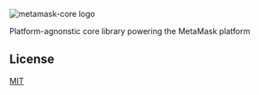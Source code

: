 ![metamask-core logo](https://metamask.io/img/metamask.png)

Platform-agnonstic core library powering the MetaMask platform

## License

[MIT](./LICENSE)
